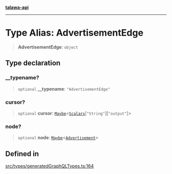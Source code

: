 [**talawa-api**](../../../README.md)

***

# Type Alias: AdvertisementEdge

> **AdvertisementEdge**: `object`

## Type declaration

### \_\_typename?

> `optional` **\_\_typename**: `"AdvertisementEdge"`

### cursor?

> `optional` **cursor**: [`Maybe`](Maybe.md)\<[`Scalars`](Scalars.md)\[`"String"`\]\[`"output"`\]\>

### node?

> `optional` **node**: [`Maybe`](Maybe.md)\<[`Advertisement`](Advertisement.md)\>

## Defined in

[src/types/generatedGraphQLTypes.ts:164](https://github.com/Suyash878/talawa-api/blob/b5a9d8b4a1ea678a3d6f5b710b3721f91a3052fc/src/types/generatedGraphQLTypes.ts#L164)

